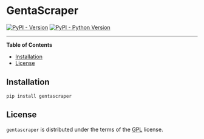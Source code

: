 # GentaScraper

[![PyPI - Version](https://img.shields.io/pypi/v/gentascraper.svg)](https://pypi.org/project/gentascraper)
[![PyPI - Python Version](https://img.shields.io/pypi/pyversions/gentascraper.svg)](https://pypi.org/project/gentascraper)

-----

**Table of Contents**

- [Installation](#installation)
- [License](#license)

## Installation

```console
pip install gentascraper
```

## License

`gentascraper` is distributed under the terms of the [GPL](https://spdx.org/licenses/GPL.html) license.

